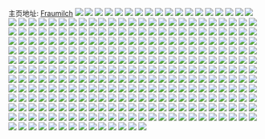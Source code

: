 主页地址: [Fraumilch](https://weibo.com/u/3873494366) 
![](https://wx4.sinaimg.cn/mw2000/e6e0d55ely1h9dki8wqo1j20st1jvdoh.jpg) 
![](https://wx4.sinaimg.cn/mw2000/e6e0d55ely1h9dkpdplpfj20t31iz7b5.jpg) 
![](https://wx4.sinaimg.cn/mw2000/e6e0d55ely1h8kta1h7nsj20k00zkjy0.jpg) 
![](https://wx4.sinaimg.cn/mw2000/e6e0d55ely1h8idpjrrtij20mp0lnt98.jpg) 
![](https://wx4.sinaimg.cn/mw2000/e6e0d55ely1h817hd80lgj20vs0hv766.jpg) 
![](https://wx4.sinaimg.cn/mw2000/e6e0d55ely1h817hd09scj20vm0hsta8.jpg) 
![](https://wx4.sinaimg.cn/mw2000/e6e0d55ely1h817hdmoj3j20u0140dno.jpg) 
![](https://wx4.sinaimg.cn/mw2000/e6e0d55ely1h817hcpq4bj20u014011h.jpg) 
![](https://wx4.sinaimg.cn/mw2000/e6e0d55ely1h53t4iwctmj228n2zjkjl.jpg) 
![](https://wx4.sinaimg.cn/mw2000/e6e0d55ely1h53t4hwf7cj22772xohdt.jpg) 
![](https://wx4.sinaimg.cn/mw2000/e6e0d55ely1h4o58fwmxoj22by33zu0y.jpg) 
![](https://wx4.sinaimg.cn/mw2000/e6e0d55ely1h4o58i3wfij233z22nx6p.jpg) 
![](https://wx4.sinaimg.cn/mw2000/e6e0d55ely1h4o58kqd4nj227z2yohdu.jpg) 
![](https://wx4.sinaimg.cn/mw2000/e6e0d55ely1h4o5rx7w8rj22qj21xnpe.jpg) 
![](https://wx4.sinaimg.cn/mw2000/e6e0d55ely1h4o5julwhmj22923027wj.jpg) 
![](https://wx4.sinaimg.cn/mw2000/e6e0d55ely1h4o5js8hf7j21o0280b29.jpg) 
![](https://wx4.sinaimg.cn/mw2000/e6e0d55ely1h4o5ppjedzj226b2wfx6p.jpg) 
![](https://wx4.sinaimg.cn/mw2000/e6e0d55ely1h4o5ptn6axj21o0280hdt.jpg) 
![](https://wx4.sinaimg.cn/mw2000/e6e0d55ely1h4o5jrqvmpj20wi0oddnb.jpg) 
![](https://wx4.sinaimg.cn/mw2000/e6e0d55ely1h43hdfxuqzj227k1nonpe.jpg) 
![](https://wx4.sinaimg.cn/mw2000/e6e0d55ely1h41qrmqy7zj20u0182461.jpg) 
![](https://wx4.sinaimg.cn/mw2000/e6e0d55ely1h41qrhm0ltj20u019qjzh.jpg) 
![](https://wx4.sinaimg.cn/mw2000/e6e0d55ely1h41qrgp0doj20u0198wl6.jpg) 
![](https://wx4.sinaimg.cn/mw2000/e6e0d55ely1h41qy5hjo8j20o10i079f.jpg) 
![](https://wx4.sinaimg.cn/mw2000/e6e0d55ely1h41qrh4gz5j20u019y46m.jpg) 
![](https://wx4.sinaimg.cn/mw2000/e6e0d55ely1h41qy5taxyj20o10i1dl9.jpg) 
![](https://wx4.sinaimg.cn/mw2000/e6e0d55ely1h3xjt1xp6dj20u0140dsg.jpg) 
![](https://wx4.sinaimg.cn/mw2000/e6e0d55ely1h3xjt39qp6j20u0140tiy.jpg) 
![](https://wx4.sinaimg.cn/mw2000/e6e0d55ely1h3xjt2typcj20u0140wmd.jpg) 
![](https://wx4.sinaimg.cn/mw2000/e6e0d55ely1h3xjt2fbf4j21400u0wo3.jpg) 
![](https://wx4.sinaimg.cn/mw2000/e6e0d55ely1h3xjt3omn3j20u0140dot.jpg) 
![](https://wx4.sinaimg.cn/mw2000/e6e0d55egy1h3vavm4r7oj20u0140n6g.jpg) 
![](https://wx4.sinaimg.cn/mw2000/e6e0d55egy1h3vavo719kj20u0140ai2.jpg) 
![](https://wx4.sinaimg.cn/mw2000/e6e0d55egy1h3vavrsza3j20u0140qbt.jpg) 
![](https://wx4.sinaimg.cn/mw2000/e6e0d55egy1h3vb3bc70ej20u0140ai7.jpg) 
![](https://wx4.sinaimg.cn/mw2000/e6e0d55egy1h3u1nqtvxjj21900u044b.jpg) 
![](https://wx4.sinaimg.cn/mw2000/e6e0d55egy1h3u1nrrz4vj21900u0dom.jpg) 
![](https://wx4.sinaimg.cn/mw2000/e6e0d55egy1h3u1nsrabvj20u0140qb8.jpg) 
![](https://wx4.sinaimg.cn/mw2000/e6e0d55egy1h3u1nuhzhqj20u01407fo.jpg) 
![](https://wx4.sinaimg.cn/mw2000/e6e0d55egy1h3u1nvben5j20u0140dq4.jpg) 
![](https://wx4.sinaimg.cn/mw2000/e6e0d55egy1h3u1nwc20wj20u01407g1.jpg) 
![](https://wx4.sinaimg.cn/mw2000/e6e0d55egy1h3u1nxy4adj20u0140tkh.jpg) 
![](https://wx4.sinaimg.cn/mw2000/e6e0d55ely1h4adzr4b7uj20ta0tnwjg.jpg) 
![](https://wx4.sinaimg.cn/mw2000/e6e0d55ely1h3rtmfuscuj20u00u0jzw.jpg) 
![](https://wx4.sinaimg.cn/mw2000/e6e0d55ely1h3rsylzs1gj20wc0wcgqe.jpg) 
![](https://wx4.sinaimg.cn/mw2000/e6e0d55ely1h3rtgpp68jj20u00u0gwi.jpg) 
![](https://wx4.sinaimg.cn/mw2000/e6e0d55ely1h397umvgz3j23402bvkjm.jpg) 
![](https://wx4.sinaimg.cn/mw2000/e6e0d55ely1h21q0bbdz0j20w80o6afm.jpg) 
![](https://wx4.sinaimg.cn/mw2000/e6e0d55ely1h21q0c2q5yj20rt0rgjsu.jpg) 
![](https://wx4.sinaimg.cn/mw2000/e6e0d55ely1h21q09zec3j20d80d80un.jpg) 
![](https://wx4.sinaimg.cn/mw2000/e6e0d55ely1h1puy3puwjj21o01o04gg.jpg) 
![](https://wx4.sinaimg.cn/mw2000/e6e0d55ely1h1knw12dihj225p2vl1kz.jpg) 
![](https://wx4.sinaimg.cn/mw2000/e6e0d55ely1gykg35683lj20wi0jrju3.jpg) 
![](https://wx4.sinaimg.cn/mw2000/e6e0d55ely1gykg35ekgnj20jg0jgjsf.jpg) 
![](https://wx4.sinaimg.cn/mw2000/e6e0d55ely1h1c53i6z9fj22c02c07wi.jpg) 
![](https://wx4.sinaimg.cn/mw2000/e6e0d55ely1gyi6ublxbdj21tq2fmhdt.jpg) 
![](https://wx4.sinaimg.cn/mw2000/e6e0d55ely1gxxfhnvn7yj215o1qi4qp.jpg) 
![](https://wx4.sinaimg.cn/mw2000/e6e0d55ely1gxxecri136j21nn276b29.jpg) 
![](https://wx4.sinaimg.cn/mw2000/e6e0d55ely1gxxfhmze6uj215o1qj7wh.jpg) 
![](https://wx4.sinaimg.cn/mw2000/e6e0d55ely1gxxir36foij20xa1dudve.jpg) 
![](https://wx4.sinaimg.cn/mw2000/e6e0d55ely1gxxir1dejnj21o0280e81.jpg) 
![](https://wx4.sinaimg.cn/mw2000/e6e0d55ely1gxxir2mamxj215o1qib29.jpg) 
![](https://wx4.sinaimg.cn/mw2000/e6e0d55ely1gxv9r38f67j21jf21x4ow.jpg) 
![](https://wx4.sinaimg.cn/mw2000/e6e0d55ely1gxv9r2lnykj21iz21b1kx.jpg) 
![](https://wx4.sinaimg.cn/mw2000/e6e0d55ely1h0sjd8n0a1j20u0140450.jpg) 
![](https://wx4.sinaimg.cn/mw2000/e6e0d55ely1h0sjd902bej22c03407nv.jpg) 
![](https://wx4.sinaimg.cn/mw2000/e6e0d55ely1gxv9r3xfayj21o0280b29.jpg) 
![](https://wx4.sinaimg.cn/mw2000/e6e0d55ely1gxh8r843amj21o02804qp.jpg) 
![](https://wx4.sinaimg.cn/mw2000/e6e0d55ely1gxh8r91t16j231g1pkqv5.jpg) 
![](https://wx4.sinaimg.cn/mw2000/e6e0d55ely1gxfuh7esxxj22o82o8hdt.jpg) 
![](https://wx4.sinaimg.cn/mw2000/e6e0d55ely1gxfuh6jhz9j22o82o84qp.jpg) 
![](https://wx4.sinaimg.cn/mw2000/e6e0d55ely1gxbha2ctd9j21k322th7h.jpg) 
![](https://wx4.sinaimg.cn/mw2000/e6e0d55ely1gx21ekdijaj226b2wfx6p.jpg) 
![](https://wx4.sinaimg.cn/mw2000/e6e0d55ely1gwrmu2gftcj20y519i7dy.jpg) 
![](https://wx4.sinaimg.cn/mw2000/e6e0d55ely1gwrmud06psj221i21i1kx.jpg) 
![](https://wx4.sinaimg.cn/mw2000/e6e0d55ely1gwrmu4hb8xj21o02801kx.jpg) 
![](https://wx4.sinaimg.cn/mw2000/e6e0d55ely1gwrmu58a0nj225f25fqs6.jpg) 
![](https://wx4.sinaimg.cn/mw2000/e6e0d55ely1gwrmu3kvkzj22pv2pvu0x.jpg) 
![](https://wx4.sinaimg.cn/mw2000/e6e0d55ely1gwrmu93w9sj23342bchdt.jpg) 
![](https://wx4.sinaimg.cn/mw2000/e6e0d55ely1gwrmu6w20vj22c02c0u0x.jpg) 
![](https://wx4.sinaimg.cn/mw2000/e6e0d55ely1gwrmudbs94j20wi0wi0yx.jpg) 
![](https://wx4.sinaimg.cn/mw2000/e6e0d55ely1gwrmu8dotyj22gy2gyx6p.jpg) 
![](https://wx4.sinaimg.cn/mw2000/e6e0d55ely1gwrmu5v2l8j21g81xm1kx.jpg) 
![](https://wx4.sinaimg.cn/mw2000/e6e0d55ely1gwrmua7hhuj20xo0xotcd.jpg) 
![](https://wx4.sinaimg.cn/mw2000/e6e0d55ely1gwrmuay13aj22qy2qykjl.jpg) 
![](https://wx4.sinaimg.cn/mw2000/e6e0d55ely1gwjga6uudej21d61tk1cv.jpg) 
![](https://wx4.sinaimg.cn/mw2000/e6e0d55ely1gwjga5vn7rj21lw2577r7.jpg) 
![](https://wx4.sinaimg.cn/mw2000/e6e0d55ely1gwa8uwxtwdj20u00u0jw6.jpg) 
![](https://wx4.sinaimg.cn/mw2000/e6e0d55ely1gwgculun8lj20u00u00zc.jpg) 
![](https://wx4.sinaimg.cn/mw2000/e6e0d55ely1gwgcutip33j20u00u0dom.jpg) 
![](https://wx4.sinaimg.cn/mw2000/e6e0d55ely1gw92ofczyqj20u0140wmx.jpg) 
![](https://wx4.sinaimg.cn/mw2000/e6e0d55ely1gwgcwpuixoj20u00u0qcm.jpg) 
![](https://wx4.sinaimg.cn/mw2000/e6e0d55ely1gvsz9tpzaej22c0340b2a.jpg) 
![](https://wx4.sinaimg.cn/mw2000/e6e0d55ely1gvsz9l3h52j21kl23gnpd.jpg) 
![](https://wx4.sinaimg.cn/mw2000/e6e0d55ely1gwcvxbho6kj22c0340hdu.jpg) 
![](https://wx4.sinaimg.cn/mw2000/e6e0d55ely1gwcvxd0szwj226n2wvqv5.jpg) 
![](https://wx4.sinaimg.cn/mw2000/e6e0d55ely1gwu6rzrfdmj22c02c0e82.jpg) 
![](https://wx4.sinaimg.cn/mw2000/e6e0d55ely1gwu6s0iwq7j224h24h4qp.jpg) 
![](https://wx4.sinaimg.cn/mw2000/e6e0d55ely1gwu6s058ukj228n28nnef.jpg) 
![](https://wx4.sinaimg.cn/mw2000/e6e0d55ely1gvqsl3l0drj20sb11r4ft.jpg) 
![](https://wx4.sinaimg.cn/mw2000/004e8MPAly1gvqj1t3u0dj62801o01ky02.jpg) 
![](https://wx4.sinaimg.cn/mw2000/004e8MPAly1gvcue3qugoj61kl23gx1u02.jpg) 
![](https://wx4.sinaimg.cn/mw2000/004e8MPAly1gvkmr4sns0j62c0340qv602.jpg) 
![](https://wx4.sinaimg.cn/mw2000/004e8MPAly1gv4umf6uwsj625f2v8x6p02.jpg) 
![](https://wx4.sinaimg.cn/mw2000/004e8MPAly1gv4uknp2wtj623h1km4qq02.jpg) 
![](https://wx4.sinaimg.cn/mw2000/004e8MPAly1gv4uui7ishj61kw23vb2902.jpg) 
![](https://wx4.sinaimg.cn/mw2000/004e8MPAly1gufszu5yesj62c0340kiw02.jpg) 
![](https://wx4.sinaimg.cn/mw2000/004e8MPAly1gufsmhfzkij623t2t3qv502.jpg) 
![](https://wx4.sinaimg.cn/mw2000/004e8MPAly1gucp6qpbk4j61o0280b2902.jpg) 
![](https://wx4.sinaimg.cn/mw2000/004e8MPAly1gucp697ol0j61o0280e8102.jpg) 
![](https://wx4.sinaimg.cn/mw2000/004e8MPAly1gucp5tt9i6j61j321gkez02.jpg) 
![](https://wx4.sinaimg.cn/mw2000/e6e0d55ely1gts9vkar4tj20u00min0v.jpg) 
![](https://wx4.sinaimg.cn/mw2000/e6e0d55ely1gts9w7tigjj213y0tygsq.jpg) 
![](https://wx4.sinaimg.cn/mw2000/e6e0d55ely1gtp21z2cdsj21rz1bztsn.jpg) 
![](https://wx4.sinaimg.cn/mw2000/e6e0d55ely1gtp21y9hrpj22801o01ij.jpg) 
![](https://wx4.sinaimg.cn/mw2000/e6e0d55ely1gtdzuj9oe1j21hc0u0wqu.jpg) 
![](https://wx4.sinaimg.cn/mw2000/e6e0d55ely1gsxtg9t9n1j235s1s0ayz.jpg) 
![](https://wx4.sinaimg.cn/mw2000/e6e0d55ely1gs8d9tujaej21k9230ttk.jpg) 
![](https://wx4.sinaimg.cn/mw2000/e6e0d55ely1gs8d9rnmbsj21o0280qv5.jpg) 
![](https://wx4.sinaimg.cn/mw2000/e6e0d55ely1h1373urjjlj226x26xkjl.jpg) 
![](https://wx4.sinaimg.cn/mw2000/e6e0d55ely1h1373t7uddj22c02c0e83.jpg) 
![](https://wx4.sinaimg.cn/mw2000/e6e0d55ely1h1374iabd6j21cm0ty7f5.jpg) 
![](https://wx4.sinaimg.cn/mw2000/e6e0d55ely1h1373s9a65j228n28n1ce.jpg) 
![](https://wx4.sinaimg.cn/mw2000/e6e0d55ely1h1373rjg1ej23402c0e81.jpg) 
![](https://wx4.sinaimg.cn/mw2000/e6e0d55ely1h1375lljgjj20u00u0130.jpg) 
![](https://wx4.sinaimg.cn/mw2000/e6e0d55ely1h1373qzkwaj21v41v47fr.jpg) 
![](https://wx4.sinaimg.cn/mw2000/e6e0d55ely1h1375d1qy4j20pq0q7n1w.jpg) 
![](https://wx4.sinaimg.cn/mw2000/e6e0d55ely1h1373u3t85j21jk1jkanz.jpg) 
![](https://wx4.sinaimg.cn/mw2000/e6e0d55ely1h1373rwndaj21sq1sqau1.jpg) 
![](https://wx4.sinaimg.cn/mw2000/e6e0d55ely1grz5n4q2nej21hc13y497.jpg) 
![](https://wx4.sinaimg.cn/mw2000/e6e0d55ely1grz5n7qhp5j21hc13y7gb.jpg) 
![](https://wx4.sinaimg.cn/mw2000/e6e0d55ely1grz5n2oeluj21401hcn6t.jpg) 
![](https://wx4.sinaimg.cn/mw2000/e6e0d55ely1grsnhud56ej23b4274npf.jpg) 
![](https://wx4.sinaimg.cn/mw2000/e6e0d55ely1gqg090l4oyj21o0280b2a.jpg) 
![](https://wx4.sinaimg.cn/mw2000/e6e0d55ely1gqexjknygkj22c03407wi.jpg) 
![](https://wx4.sinaimg.cn/mw2000/e6e0d55ely1gqexjgp818j21sc2ds1kx.jpg) 
![](https://wx4.sinaimg.cn/mw2000/e6e0d55ely1gqg0astt5yj22c02c01gb.jpg) 
![](https://wx4.sinaimg.cn/mw2000/e6e0d55ely1gqg0b03c8bj22wi26d4j9.jpg) 
![](https://wx4.sinaimg.cn/mw2000/e6e0d55ely1gqg0aukdfpj21410u1aej.jpg) 
![](https://wx4.sinaimg.cn/mw2000/e6e0d55ely1gqexjdwtwfj21rq1btn6r.jpg) 
![](https://wx4.sinaimg.cn/mw2000/e6e0d55ely1gqexj0sbfyj21o01o04qq.jpg) 
![](https://wx4.sinaimg.cn/mw2000/e6e0d55ely1gqg08iuzshj21ku35ix6r.jpg) 
![](https://wx4.sinaimg.cn/mw2000/e6e0d55ely1gtmlyl1l6nj21400u0akt.jpg) 
![](https://wx4.sinaimg.cn/mw2000/e6e0d55ely1gtmlykqyxqj21400u0k2l.jpg) 
![](https://wx4.sinaimg.cn/mw2000/e6e0d55ely1gtmlyl905uj21400u0499.jpg) 
![](https://wx4.sinaimg.cn/mw2000/e6e0d55ely1gwio50ox8yj221u2qhnpd.jpg) 
![](https://wx4.sinaimg.cn/mw2000/e6e0d55ely1gwio4zjq1sj223p2sxx6p.jpg) 
![](https://wx4.sinaimg.cn/mw2000/e6e0d55ely1gwio51pec6j22w62647wh.jpg) 
![](https://wx4.sinaimg.cn/mw2000/e6e0d55ely1gwio52e4d6j21741liqhe.jpg) 
![](https://wx4.sinaimg.cn/mw2000/e6e0d55ely1gxzu1i1nlgj227b2xqkjm.jpg) 
![](https://wx4.sinaimg.cn/mw2000/e6e0d55ely1gxzu1eromzj224t1lm7k4.jpg) 
![](https://wx4.sinaimg.cn/mw2000/e6e0d55ely1gxzu4ev4roj21o02807wi.jpg) 
![](https://wx4.sinaimg.cn/mw2000/e6e0d55ely1gxzu1giv8hj21lc24hkjl.jpg) 
![](https://wx4.sinaimg.cn/mw2000/e6e0d55ely1gxzu1fqo0vj21xt2l2kjl.jpg) 
![](https://wx4.sinaimg.cn/mw2000/e6e0d55ely1gq278jx9ivj229h30mhdt.jpg) 
![](https://wx4.sinaimg.cn/mw2000/e6e0d55ely1gpyh0hiznwj21o01o0x6p.jpg) 
![](https://wx4.sinaimg.cn/mw2000/e6e0d55ely1gpyh0uaeu8j21o01o0qv5.jpg) 
![](https://wx4.sinaimg.cn/mw2000/e6e0d55ely1gs7p5131pqj22801o04qq.jpg) 
![](https://wx4.sinaimg.cn/mw2000/e6e0d55ely1gpyh2mnnbtj22801o07wi.jpg) 
![](https://wx4.sinaimg.cn/mw2000/e6e0d55ely1gofu5xgptlj21o01o0hdo.jpg) 
![](https://wx4.sinaimg.cn/mw2000/e6e0d55ely1gofu854zb2j21fq1fq7wh.jpg) 
![](https://wx4.sinaimg.cn/mw2000/e6e0d55ely1gofu5zi53jj20wi0wi0w3.jpg) 
![](https://wx4.sinaimg.cn/mw2000/e6e0d55ely1gofu5ywmvdj20u0140gtk.jpg) 
![](https://wx4.sinaimg.cn/mw2000/e6e0d55ely1gn700e503bj20at0atgoo.jpg) 
![](https://wx4.sinaimg.cn/mw2000/e6e0d55ely1gmazt1l58wj224822wqj6.jpg) 
![](https://wx4.sinaimg.cn/mw2000/e6e0d55ely1gmazt0h4i9j223w23wtor.jpg) 
![](https://wx4.sinaimg.cn/mw2000/e6e0d55ely1gm02o9iw4zj20n00n076a.jpg) 
![](https://wx4.sinaimg.cn/mw2000/e6e0d55ely1gyka1uqgy1j21jk1jkn68.jpg) 
![](https://wx4.sinaimg.cn/mw2000/e6e0d55ely1gyka1z1xyqj22ne2neazd.jpg) 
![](https://wx4.sinaimg.cn/mw2000/e6e0d55ely1gyka20jyaoj21jk1jk7t6.jpg) 
![](https://wx4.sinaimg.cn/mw2000/e6e0d55ely1gyka1wu1edj20u00u0dk7.jpg) 
![](https://wx4.sinaimg.cn/mw2000/e6e0d55ely1gyka1xx7irj21hc0u0thd.jpg) 
![](https://wx4.sinaimg.cn/mw2000/e6e0d55ely1gtiu49pqj9j21400u0wt2.jpg) 
![](https://wx4.sinaimg.cn/mw2000/e6e0d55ely1gyka1ycce0j21jk1jkgyp.jpg) 
![](https://wx4.sinaimg.cn/mw2000/e6e0d55ely1gyka2131v9j21hc0u07co.jpg) 
![](https://wx4.sinaimg.cn/mw2000/e6e0d55ely1gyka1w0hxlj21hb0u0k09.jpg) 
![](https://wx4.sinaimg.cn/mw2000/e6e0d55ely1gm038otem0j20mf0gtjto.jpg) 
![](https://wx4.sinaimg.cn/mw2000/e6e0d55ely1gtiu3t4k6fj20u00u0dkn.jpg) 
![](https://wx4.sinaimg.cn/mw2000/e6e0d55ely1gtiu5f05ynj22c02c0kjl.jpg) 
![](https://wx4.sinaimg.cn/mw2000/e6e0d55ely1glhwbu81vqj21o01o0e82.jpg) 
![](https://wx4.sinaimg.cn/mw2000/e6e0d55ely1glhwxe9aj9j21gy1gykjl.jpg) 
![](https://wx4.sinaimg.cn/mw2000/e6e0d55ely1glhwbpjlp6j21o01o0e82.jpg) 
![](https://wx4.sinaimg.cn/mw2000/e6e0d55ely1gky3cll361j23o02g0qv7.jpg) 
![](https://wx4.sinaimg.cn/mw2000/e6e0d55ely1gky3cjlxzhj23o02g04qr.jpg) 
![](https://wx4.sinaimg.cn/mw2000/e6e0d55ely1gky3ce49twj22yj1z07wi.jpg) 
![](https://wx4.sinaimg.cn/mw2000/e6e0d55ely1gky3c8fr0nj23o02g0x6q.jpg) 
![](https://wx4.sinaimg.cn/mw2000/e6e0d55ely1gky3cgu15aj23o02g0kjo.jpg) 
![](https://wx4.sinaimg.cn/mw2000/e6e0d55ely1gky3c0bv47j23o02g0e83.jpg) 
![](https://wx4.sinaimg.cn/mw2000/e6e0d55ely1gky3c6owztj23o02g0b2b.jpg) 
![](https://wx4.sinaimg.cn/mw2000/e6e0d55ely1gky3cbylu8j23o02g0qv6.jpg) 
![](https://wx4.sinaimg.cn/mw2000/e6e0d55ely1gky3c9x9r1j235s23ub2a.jpg) 
![](https://wx4.sinaimg.cn/mw2000/e6e0d55ely1gkus1yk4ydj222n22n7wh.jpg) 
![](https://wx4.sinaimg.cn/mw2000/e6e0d55ely1gkus1pjpcbj225h25hgu2.jpg) 
![](https://wx4.sinaimg.cn/mw2000/e6e0d55ely1gkpzgtx7kpj23322bbu0x.jpg) 
![](https://wx4.sinaimg.cn/mw2000/e6e0d55ely1gkmn23nl12j22c02c0x1u.jpg) 
![](https://wx4.sinaimg.cn/mw2000/e6e0d55ely1gkmn1xajcpj22c02c0n69.jpg) 
![](https://wx4.sinaimg.cn/mw2000/e6e0d55ely1gkmn1t9m8ij22c02c0hav.jpg) 
![](https://wx4.sinaimg.cn/mw2000/e6e0d55ely1gklmypwmyej22k01frwnx.jpg) 
![](https://wx4.sinaimg.cn/mw2000/e6e0d55ely1gklmyrdtklj22qr1jkk2j.jpg) 
![](https://wx4.sinaimg.cn/mw2000/e6e0d55ely1gm8qs8bb2rj21sc1scx6b.jpg) 
![](https://wx4.sinaimg.cn/mw2000/e6e0d55ely1gm8qsa1afoj21sb1sb4qp.jpg) 
![](https://wx4.sinaimg.cn/mw2000/e6e0d55ely1gm8qs6y5pqj21cs1csk2a.jpg) 
![](https://wx4.sinaimg.cn/mw2000/e6e0d55ely1gk5875f9uaj24mo3347wl.jpg) 
![](https://wx4.sinaimg.cn/mw2000/e6e0d55ely1gk58945hzlj20ve0njh17.jpg) 
![](https://wx4.sinaimg.cn/mw2000/e6e0d55ely1gk586az4llj232b32bkjn.jpg) 
![](https://wx4.sinaimg.cn/mw2000/e6e0d55ely1gk587df239j21o01o0b29.jpg) 
![](https://wx4.sinaimg.cn/mw2000/e6e0d55ely1gk0p4080nvj21o01o0b2a.jpg) 
![](https://wx4.sinaimg.cn/mw2000/e6e0d55ely1gjy22iyekzj22c0340tgk.jpg) 
![](https://wx4.sinaimg.cn/mw2000/e6e0d55ely1gjy23xvkx2j22c03401l1.jpg) 
![](https://wx4.sinaimg.cn/mw2000/e6e0d55ely1gjy22eobykj225e2v77bz.jpg) 
![](https://wx4.sinaimg.cn/mw2000/e6e0d55ely1gjh98i3gp5j224h1lcnd6.jpg) 
![](https://wx4.sinaimg.cn/mw2000/e6e0d55ely1h2g6so96k4j23402c04qr.jpg) 
![](https://wx4.sinaimg.cn/mw2000/e6e0d55ely1h2g6smo1q6j228f28fty8.jpg) 
![](https://wx4.sinaimg.cn/mw2000/e6e0d55ely1h2g6sm5ue3j23402c0qv5.jpg) 
![](https://wx4.sinaimg.cn/mw2000/e6e0d55ely1h2g6sq3x21j23402c0hdu.jpg) 
![](https://wx4.sinaimg.cn/mw2000/e6e0d55ely1h2g6sr40o5j23322bbx6p.jpg) 
![](https://wx4.sinaimg.cn/mw2000/e6e0d55ely1h2g6sovxjwj23342bchdt.jpg) 
![](https://wx4.sinaimg.cn/mw2000/e6e0d55ely1h2g6srlnhtj22kw1xox19.jpg) 
![](https://wx4.sinaimg.cn/mw2000/e6e0d55ely1gj8o2riz56j21jn15q1kx.jpg) 
![](https://wx4.sinaimg.cn/mw2000/e6e0d55ely1gj8o2jysnrj21ye1gsnpd.jpg) 
![](https://wx4.sinaimg.cn/mw2000/e6e0d55ely1gj8o2943dij22ds1sckiz.jpg) 
![](https://wx4.sinaimg.cn/mw2000/e6e0d55ely1gj7qwh7au4j221c1j0e82.jpg) 
![](https://wx4.sinaimg.cn/mw2000/e6e0d55ely1gj7qxoi0rhj23402c0e83.jpg) 
![](https://wx4.sinaimg.cn/mw2000/e6e0d55ely1gj7spwekofj20yl0pyhc1.jpg) 
![](https://wx4.sinaimg.cn/mw2000/e6e0d55ely1gj7qvstjlcj221a219kjn.jpg) 
![](https://wx4.sinaimg.cn/mw2000/e6e0d55ely1gj7qw3qqlwj22c02c0x6p.jpg) 
![](https://wx4.sinaimg.cn/mw2000/e6e0d55ely1gj7qwqveecj23402c0kjl.jpg) 
![](https://wx4.sinaimg.cn/mw2000/e6e0d55ely1gix59uczifj21o01o0qv5.jpg) 
![](https://wx4.sinaimg.cn/mw2000/e6e0d55ely1gix59j942sj21o01o01ky.jpg) 
![](https://wx4.sinaimg.cn/mw2000/e6e0d55ely1gytg0y2wp9j21j31j1hdt.jpg) 
![](https://wx4.sinaimg.cn/mw2000/e6e0d55ely1gio8zz71etj21ho149amq.jpg) 
![](https://wx4.sinaimg.cn/mw2000/e6e0d55ely1gio9byeetsj23322bbe81.jpg) 
![](https://wx4.sinaimg.cn/mw2000/e6e0d55ely1gio8zusnn8j22my1z7e81.jpg) 
![](https://wx4.sinaimg.cn/mw2000/e6e0d55ely1gio8ztpfwmj23322bbu0x.jpg) 
![](https://wx4.sinaimg.cn/mw2000/e6e0d55ely1gio9i1eewej22px21gnpe.jpg) 
![](https://wx4.sinaimg.cn/mw2000/e6e0d55ely1gio902muujj23322bb1kz.jpg) 
![](https://wx4.sinaimg.cn/mw2000/e6e0d55ely1gio8zxlm5nj21o01o0e81.jpg) 
![](https://wx4.sinaimg.cn/mw2000/e6e0d55ely1gio8zsr474j22un24ze81.jpg) 
![](https://wx4.sinaimg.cn/mw2000/e6e0d55ely1gio9dtsaxqj21sc2dq1br.jpg) 
![](https://wx4.sinaimg.cn/mw2000/e6e0d55ely1gijg0ulyyzj215u1ksnib.jpg) 
![](https://wx4.sinaimg.cn/mw2000/e6e0d55ely1gijg0tt9xvj21861mxk8e.jpg) 
![](https://wx4.sinaimg.cn/mw2000/e6e0d55ely1gifz5k95fzj22ys2821kx.jpg) 
![](https://wx4.sinaimg.cn/mw2000/e6e0d55ely1gifz5kwe51j22qx222kgt.jpg) 
![](https://wx4.sinaimg.cn/mw2000/e6e0d55ely1h12vnjv6f0j23402c0npf.jpg) 
![](https://wx4.sinaimg.cn/mw2000/e6e0d55ely1gietg7bdpgj20tc0m0dmw.jpg) 
![](https://wx4.sinaimg.cn/mw2000/e6e0d55ely1gieti5ihtoj20s80l6drf.jpg) 
![](https://wx4.sinaimg.cn/mw2000/e6e0d55ely1h12vnlklxpj21o0284wyp.jpg) 
![](https://wx4.sinaimg.cn/mw2000/e6e0d55ely1h12vnmoctqj226s2x2u0x.jpg) 
![](https://wx4.sinaimg.cn/mw2000/e6e0d55ely1h12vnl1munj23322bb1ky.jpg) 
![](https://wx4.sinaimg.cn/mw2000/e6e0d55ely1gi95pfitbtj23402c0npf.jpg) 
![](https://wx4.sinaimg.cn/mw2000/e6e0d55ely1gi95oq68hqj225l1n3npd.jpg) 
![](https://wx4.sinaimg.cn/mw2000/e6e0d55ely1gho9hwpkadj20n00n076e.jpg) 
![](https://wx4.sinaimg.cn/mw2000/e6e0d55ely1gho9ezkya6j21gx1gxb29.jpg) 
![](https://wx4.sinaimg.cn/mw2000/e6e0d55ely1gho9f0xpyvj21ic1ic4qp.jpg) 
![](https://wx4.sinaimg.cn/mw2000/e6e0d55ely1ghkusoly28j20n0370b29.jpg) 
![](https://wx4.sinaimg.cn/mw2000/e6e0d55ely1ghkusrkj5tj224c1l9hdt.jpg) 
![](https://wx4.sinaimg.cn/mw2000/e6e0d55ely1ghkusq6aogj21lj24pnpd.jpg) 
![](https://wx4.sinaimg.cn/mw2000/e6e0d55ely1ghcm1rcmj9j20u00u00zf.jpg) 
![](https://wx4.sinaimg.cn/mw2000/e6e0d55ely1ghbjngbreaj23402c0b2b.jpg) 
![](https://wx4.sinaimg.cn/mw2000/e6e0d55ely1gmb0fo6btvj23332bbkjq.jpg) 
![](https://wx4.sinaimg.cn/mw2000/e6e0d55ely1ghbjmx2jkbj22bf1qke81.jpg) 
![](https://wx4.sinaimg.cn/mw2000/e6e0d55ely1gmb0f983rvj20mz0mzn3x.jpg) 
![](https://wx4.sinaimg.cn/mw2000/e6e0d55ely1gh0zi1ug23j21o01o07wi.jpg) 
![](https://wx4.sinaimg.cn/mw2000/e6e0d55ely1gh0zkosigrj21400u0qv5.jpg) 
![](https://wx4.sinaimg.cn/mw2000/e6e0d55ely1ghdxjoafr3j21400u04cd.jpg) 
![](https://wx4.sinaimg.cn/mw2000/e6e0d55ely1gs7phgn4thj23322bbqv7.jpg) 
![](https://wx4.sinaimg.cn/mw2000/e6e0d55ely1gs7phhux32j21na18g0y4.jpg) 
![](https://wx4.sinaimg.cn/mw2000/e6e0d55ely1ghdxjomll5j20st0stjyh.jpg) 
![](https://wx4.sinaimg.cn/mw2000/e6e0d55ely1ghdxggwzvsj21400u0wsd.jpg) 
![](https://wx4.sinaimg.cn/mw2000/e6e0d55ely1ghdxfmbjj0j20u0140qla.jpg) 
![](https://wx4.sinaimg.cn/mw2000/e6e0d55ely1ggg0iq8vrqj20n01t7kdf.jpg) 
![](https://wx4.sinaimg.cn/mw2000/e6e0d55ely1ggg0ing2q5j20n01m61gg.jpg) 
![](https://wx4.sinaimg.cn/mw2000/e6e0d55ely1ggg0iukp9xj20n02g64qp.jpg) 
![](https://wx4.sinaimg.cn/mw2000/e6e0d55ely1gfwon2950pj229r1pb1ky.jpg) 
![](https://wx4.sinaimg.cn/mw2000/e6e0d55ely1gfwornd7hrj21400u21kx.jpg) 
![](https://wx4.sinaimg.cn/mw2000/e6e0d55ely1gfvbfups5oj23402c0qv6.jpg) 
![](https://wx4.sinaimg.cn/mw2000/e6e0d55ely1gg638nxivej20u00u00va.jpg) 
![](https://wx4.sinaimg.cn/mw2000/e6e0d55ely1gf94evujghj20ka1880y4.jpg) 
![](https://wx4.sinaimg.cn/mw2000/e6e0d55ely1gfoc9c7n1ej23402c0twn.jpg) 
![](https://wx4.sinaimg.cn/mw2000/e6e0d55ely1gfocahlaltj22ry22w1kx.jpg) 
![](https://wx4.sinaimg.cn/mw2000/e6e0d55ely1gfocburxznj21ki1kj7v8.jpg) 
![](https://wx4.sinaimg.cn/mw2000/e6e0d55ely1gfoc9b7p82j22tq2484or.jpg) 
![](https://wx4.sinaimg.cn/mw2000/e6e0d55ely1gfocbssllaj23402c0qv5.jpg) 
![](https://wx4.sinaimg.cn/mw2000/e6e0d55ely1gfoc9jqm20j22tq2487wj.jpg) 
![](https://wx4.sinaimg.cn/mw2000/e6e0d55ely1gfocbqasevj20u00u0dmo.jpg) 
![](https://wx4.sinaimg.cn/mw2000/e6e0d55ely1gfocbqxsjoj23402c0e81.jpg) 
![](https://wx4.sinaimg.cn/mw2000/e6e0d55ely1gfoc9fgkbcj23402c0u10.jpg) 
![](https://wx4.sinaimg.cn/mw2000/e6e0d55ely1gdq9e0idp4j20n01frgv4.jpg) 
![](https://wx4.sinaimg.cn/mw2000/e6e0d55ely1gdq9dzx6vkj21lw44thdt.jpg) 
![](https://wx4.sinaimg.cn/mw2000/e6e0d55ely1gcs6za57t2g209q0an4qp.jpg) 
![](https://wx4.sinaimg.cn/mw2000/e6e0d55ely1gcs6zbi49og20m80m87wl.jpg) 
![](https://wx4.sinaimg.cn/mw2000/e6e0d55ely1gc5g9ivamjj20n0132wik.jpg) 
![](https://wx4.sinaimg.cn/mw2000/e6e0d55ely1gc5g9ixreqj20gn03gdgy.jpg) 
![](https://wx4.sinaimg.cn/mw2000/e6e0d55ely1gc36fmo1myj20k413i77a.jpg) 
![](https://wx4.sinaimg.cn/mw2000/e6e0d55ely1gc36fljilqj20jq13mwi2.jpg) 
![](https://wx4.sinaimg.cn/mw2000/e6e0d55ely1gc304c4ytjj20u00u0jxj.jpg) 
![](https://wx4.sinaimg.cn/mw2000/e6e0d55ely1g4jelk6orpj22c02c0x6q.jpg) 
![](https://wx4.sinaimg.cn/mw2000/e6e0d55ely1g29iiy1fawj20tp0sbwnm.jpg) 
![](https://wx4.sinaimg.cn/mw2000/e6e0d55ely1g0hrxp0wnfj23k02o01l3.jpg) 
![](https://wx4.sinaimg.cn/mw2000/e6e0d55ely1fxx22w2414j20j60gqq8e.jpg) 
![](https://wx4.sinaimg.cn/mw2000/e6e0d55ely1gtinc3pp6oj20t917vn6l.jpg) 
![](https://wx4.sinaimg.cn/mw2000/e6e0d55ely1ftqocdnhy9j22o02o0kjn.jpg) 
![](https://wx4.sinaimg.cn/mw2000/e6e0d55ely1ftqocfx7cij22mv2mv7wj.jpg) 
![](https://wx4.sinaimg.cn/mw2000/e6e0d55ely1ftq0lzc51mj20rs15n7wh.jpg) 
![](https://wx4.sinaimg.cn/mw2000/e6e0d55ely1ftq0m17in0j20rs0va4l4.jpg) 
![](https://wx4.sinaimg.cn/mw2000/e6e0d55ely1ftq0m3vqawj20rs15o1kx.jpg) 
![](https://wx4.sinaimg.cn/mw2000/e6e0d55ely1ftq0m5q6xqj20rs15o1kx.jpg) 

